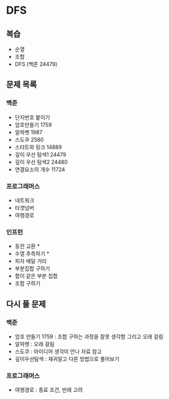 # DFS

## 복습
- 순열
- 조합
- DFS (백준 24479)

## 문제 목록
### 백준
- 단지번호 붙이기 
- 암호만들기 1759
- 알파벳 1987
- 스도쿠 2580
- 스타트와 링크 14889
- 깊이 우선 탐색1 24479
- 깊이 우선 탐색2 24480
- 연결요소의 개수 11724

### 프로그래머스
- 네트워크
- 타겟넘버
- 여행경로

### 인프런
- 동전 교환 *
- 수열 추측하기 *
- 피자 배달 거리 
- 부분집합 구하기 
- 합이 같은 부분 집합 
- 조합 구하기

## 다시 풀 문제
### 백준
- 암호 만들기 1759 : 조합 구하는 과정을 잘못 생각함 그리고 오래 걸림
- 알파벳 : 오래 걸림
- 스도쿠 : 아이디어 생각이 안나 자료 참고
- 깊이우선탐색 : 재귀말고 다른 방법으로 풀어보기
### 프로그래머스
- 여행경로 : 종료 조건, 반례 고려